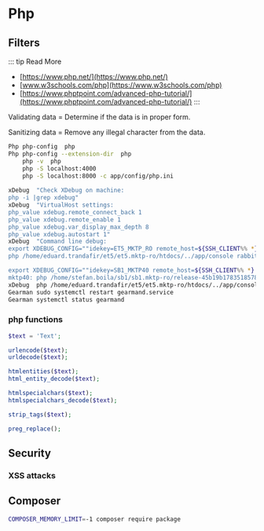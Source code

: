 # Php
## Filters
::: tip Read More
- [https://www.php.net/](https://www.php.net/)
- [www.w3schools.com/php](https://www.w3schools.com/php)
- [https://www.phptpoint.com/advanced-php-tutorial/](https://www.phptpoint.com/advanced-php-tutorial/)
:::

Validating data = Determine if the data is in proper form.

Sanitizing data = Remove any illegal character from the data.

```bash
Php	php-config	php	
Php	php-config --extension-dir	php	
	php -v	php	
	php -S localhost:4000		
	php -S localhost:8000 -c app/config/php.ini		
			
xDebug	"Check XDebug on machine:
php -i |grep xdebug"		
xDebug	"VirtualHost settings:
php_value xdebug.remote_connect_back 1
php_value xdebug.remote_enable 1
php_value xdebug.var_display_max_depth 8
php_value xdebug.autostart 1"		
xDebug	"Command line debug:
export XDEBUG_CONFIG=""idekey=ET5_MKTP_RO remote_host=${SSH_CLIENT%% *} remote_enable=1""
php /home/eduard.trandafir/et5/et5.mktp-ro/htdocs/../app/console rabbitmq:consumer -w mktp.qevent.low

export XDEBUG_CONFIG=""idekey=SB1_MKTP40 remote_host=${SSH_CLIENT%% *} remote_enable=1""
mktp40: php /home/stefan.boila/sb1/sb1.mktp-ro/release-45b19b1783518578bcf266c9fabb905e088b0e03_20150514115524/src/Mktp/QEventBundle/Command/../../../../app/console rabbitmq:consumer -w mktp.qevent.low"		
xDebug	php /home/eduard.trandafir/et5/et5.mktp-ro/htdocs/../app/console rabbitmq:consumer -w mktp.qevent.low -m 1		
Gearman	sudo systemctl restart gearmand.service		
Gearman	systemctl status gearmand		
```

### php functions
```php
$text = 'Text';

urlencode($text);
urldecode($text);

htmlentities($text);
html_entity_decode($text);

htmlspecialchars($text);
htmlspecialchars_decode($text);

strip_tags($text);

preg_replace();
```

## Security
### XSS attacks

## Composer
```bash
COMPOSER_MEMORY_LIMIT=-1 composer require package
```
